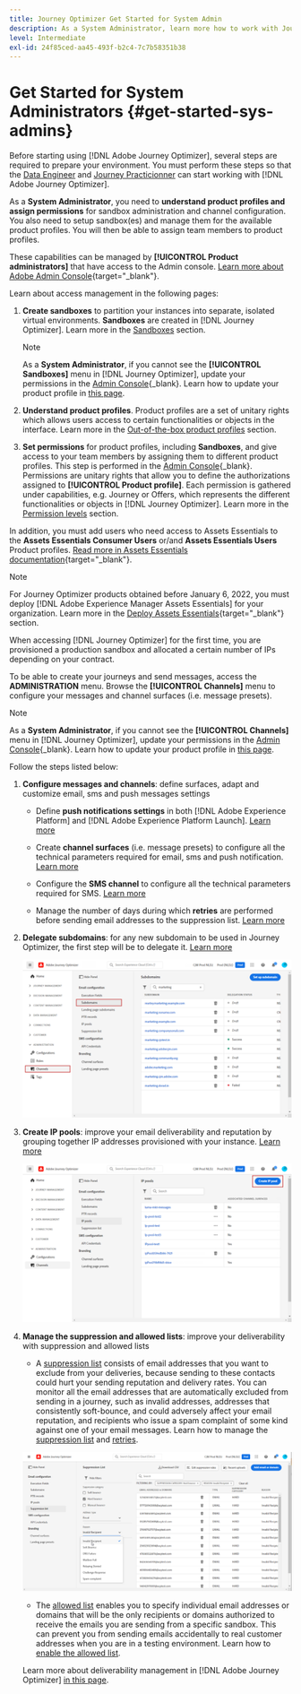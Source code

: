 ```yaml
---
title: Journey Optimizer Get Started for System Admin
description: As a System Administrator, learn more how to work with Journey Optimizer
level: Intermediate
exl-id: 24f85ced-aa45-493f-b2c4-7c7b58351b38
---
```

# Get Started for System Administrators {#get-started-sys-admins}

Before starting using [!DNL Adobe Journey Optimizer], several steps are required to prepare your environment.  You must perform these steps so that the [Data Engineer](data-engineer.md) and [Journey Practicionner](marketer.md) can start working with [!DNL Adobe Journey Optimizer].


As a **System Administrator**, you need to **understand product profiles and assign permissions** for sandbox administration and channel configuration. You also need to setup sandbox(es) and manage them for the available product profiles. You will then be able to assign team members to product profiles.

These capabilities can be managed by **[!UICONTROL Product administrators]** that have access to the Admin console. [Learn more about Adobe Admin Console](https://helpx.adobe.com/enterprise/admin-guide.html){target="_blank"}.

Learn about access management in the following pages:

1. **Create sandboxes** to partition your instances into separate, isolated virtual environments. **Sandboxes** are created in [!DNL Journey Optimizer]. Learn more in the [Sandboxes](../../administration/sandboxes.md) section.
    
    >[!NOTE]
    >As a **System Administrator**, if you cannot see the **[!UICONTROL Sandboxes]** menu in [!DNL Journey Optimizer], update your permissions in the [Admin Console](https://adminconsole.adobe.com/){_blank}. Learn how to update your product profile in [this page](../../administration/permissions.md#edit-product-profile).
    >
    
1. **Understand product profiles**. Product profiles are a set of unitary rights which allows users access to certain functionalities or objects in the interface. Learn more in the [Out-of-the-box product profiles](../../administration/ootb-product-profiles.md) section.

1. **Set permissions** for product profiles, including **Sandboxes**, and give access to your team members by assigning them to different product profiles. This step is performed in the [Admin Console](https://adminconsole.adobe.com/){_blank}. Permissions are unitary rights that allow you to define the authorizations assigned to **[!UICONTROL Product profile]**. Each permission is gathered under capabilities, e.g. Journey or Offers, which represents the different functionalities or objects in [!DNL Journey Optimizer]. Learn more in the [Permission levels](../../administration/high-low-permissions.md) section.

In addition, you must add users who need access to Assets Essentials to the **Assets Essentials Consumer Users** or/and **Assets Essentials Users** Product profiles. [Read more in Assets Essentials documentation](https://experienceleague.adobe.com/docs/experience-manager-assets-essentials/help/deploy-administer.html){target="_blank"}.

>[!NOTE]
>For Journey Optimizer products obtained before January 6, 2022, you must deploy [!DNL Adobe Experience Manager Assets Essentials] for your organization. Learn more in the [Deploy Assets Essentials](https://experienceleague.adobe.com/docs/experience-manager-assets-essentials/help/deploy-administer.html){target="_blank"} section.

When accessing [!DNL Journey Optimizer] for the first time, you are provisioned a production sandbox and allocated a certain number of IPs depending on your contract.

To be able to create your journeys and send messages, access the **ADMINISTRATION** menu. Browse the **[!UICONTROL Channels]** menu to configure your messages and channel surfaces (i.e. message presets).

>[!NOTE]
>As a **System Administrator**, if you cannot see the **[!UICONTROL Channels]** menu in [!DNL Journey Optimizer], update your permissions in the [Admin Console](https://adminconsole.adobe.com/){_blank}. Learn how to update your product profile in [this page](../../administration/permissions.md#edit-product-profile).
>

Follow the steps listed below:

1. **Configure messages and channels**: define surfaces, adapt and customize email, sms and push messages settings

    * Define **push notifications settings** in both [!DNL Adobe Experience Platform] and [!DNL Adobe Experience Platform Launch]. [Learn more](../../configuration/push-gs.md)

    * Create **channel surfaces** (i.e. message presets) to configure all the technical parameters required for email, sms and push notification. [Learn more](../../configuration/message-presets.md)

    * Configure the **SMS channel** to configure all the technical parameters required for SMS. [Learn more](../../configuration/sms-configuration.md)

    * Manage the number of days during which **retries** are performed before sending email addresses to the suppression list. [Learn more](../../configuration/manage-suppression-list.md)

1. **Delegate subdomains**: for any new subdomain to be used in Journey Optimizer, the first step will be to delegate it. [Learn more](../../configuration/about-subdomain-delegation.md)

    ![](../assets/subdomain.png)

1. **Create IP pools**: improve your email deliverability and reputation by grouping together IP addresses provisioned with your instance. [Learn more](../../configuration/ip-pools.md)

    ![](../assets/ip-pool.png)

1. **Manage the suppression and allowed lists**: improve your deliverability with suppression and allowed lists
    
    * A [suppression list](../../reports/suppression-list.md) consists of email addresses that you want to exclude from your deliveries, because sending to these contacts could hurt your sending reputation and delivery rates. You can monitor all the email addresses that are automatically excluded from sending in a journey, such as invalid addresses, addresses that consistently soft-bounce, and could adversely affect your email reputation, and recipients who issue a spam complaint of some kind against one of your email messages. Learn how to manage the [suppression list](../../configuration/manage-suppression-list.md) and [retries](../../configuration/retries.md).

    ![](../assets/suppression-list-filtering-example.png)

    * The [allowed list](../../configuration/allow-list.md) enables you to specify individual email addresses or domains that will be the only recipients or domains authorized to receive the emails you are sending from a specific sandbox. This can prevent you from sending emails accidentally to real customer addresses when you are in a testing environment. Learn how to [enable the allowed list](../../configuration/allow-list.md).

    Learn more about deliverability management in [!DNL Adobe Journey Optimizer] [in this page](../../reports/deliverability.md).
